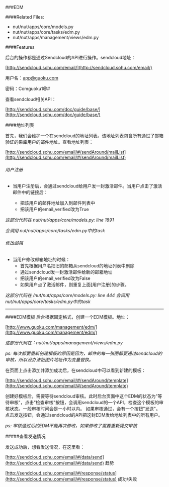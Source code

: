 ###EDM

####Related Files:
* nut/nut/apps/core/models.py
* nut/nut/apps/core/tasks/edm.py
* nut/nut/apps/management/views/edm.py

####Features

后台的操作都是通过Sendcloud的API进行操作。sendcloud地址：

[http://sendcloud.sohu.com/email/](http://sendcloud.sohu.com/email/)

用户名：app@guoku.com

密码：Comguoku1@#

查看sendcloud相关API：

[http://sendcloud.sohu.com/doc/guide/base/](http://sendcloud.sohu.com/doc/guide/base/)
    
####地址列表

首先，我们会维护一个在sendcloud的地址列表。该地址列表包含所有通过了邮箱验证的果库用户的邮件地址。查看地址列表：

[http://sendcloud.sohu.com/email/#/sendAround/mailList](http://sendcloud.sohu.com/email/#/sendAround/mailList)
  
###### 用户注册  
* 当用户注册后，会通过sendcloud给用户发一封激活邮件。当用户点击了激活邮件中的链接后：

  * 把该用户的邮件地址加入到邮件列表中
  * 把该用户的email_verified改为True

*这部分代码在 nut/nut/apps/core/models.py: line 1891*
    
*会调用 nut/nut/apps/core/tasks/edm.py中的task*

###### 修改邮箱
* 当用户修改邮箱地址的时候：
  * 首先根据用户名把旧的邮箱从sendcloud的地址列表中删除
  * 通过sendcloud发一封激活邮件给新的邮箱地址
  * 把该用户的email_verified改为False
  * 如果用户点了激活邮件，则重复上面[用户注册]的步骤。
  
*这部分代码在 /nut/nut/apps/core/models.py: line 444*
*会调用nut/nut/apps/core/tasks/edm.py中的task*


------
####EDM模板
后台根据固定格式，创建一个EDM模板。地址：

[http://www.guoku.com/management/edm/](http://www.guoku.com/management/edm/)
    
*这部分代码在：nut/nut/apps/management/views/edm.py*

*ps: 每次都要重新创建模板的原因是因为，邮件的每一张图都要通过sendcloud的审核，所以没办法把图片地址作为变量替换。*

在页面上点击添加并添加成功后，在sendcloud中可以看到新建的模板：

[http://sendcloud.sohu.com/email/#/sendAround/template](http://sendcloud.sohu.com/email/#/sendAround/template)

创建好模板后，需要等待sendcloud审核。此时后台页面中这个EDM的状态为"等待审核"，点击"检查审核"按钮，会调用sendcloud的一个API，检查这个模板的审核状态。一般审核时间会是一小时以内。
如果审核通过，会有一个按钮"发送"。点击发送按钮，会通过sendcloud的API把这封EDM发给地址列表中的所有用户。

*ps: 审核通过后的EDM不能再次修改，如果修改了需要重新提交审核*

#####查看发送情况

发送成功后，想看发送情况，在这里看：

[http://sendcloud.sohu.com/email/#/data/send](http://sendcloud.sohu.com/email/#/data/send) 趋势 

[http://sendcloud.sohu.com/email/#/response/status](http://sendcloud.sohu.com/email/#/response/status) 成功/失败
    